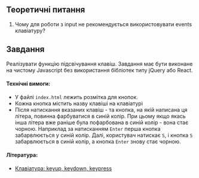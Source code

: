## Теоретичні питання

1. Чому для роботи з input не рекомендується використовувати events клавіатуру?

## Завдання

Реалізувати функцію підсвічування клавіш. Завдання має бути виконане на чистому Javascript без використання бібліотек типу jQuery або React.

#### Технічні вимоги:

- У файлі `index.html` лежить розмітка для кнопок.
- Кожна кнопка містить назву клавіші на клавіатурі
- Після натискання вказаних клавіш - та кнопка, на якій написана ця літера, повинна фарбуватися в синій колір. При цьому якщо якась інша літера вже раніше була пофарбована в синій колір - вона стає чорною. Наприклад за натисканням `Enter` перша кнопка забарвлюється у синій колір. Далі, користувач натискає `S`, і кнопка `S` забарвлюється в синій колір, а кнопка `Enter` знову стає чорною.

#### Література:

- [Клавіатура: keyup, keydown, keypress](https://learn.javascript.ru/keyboard-events)
